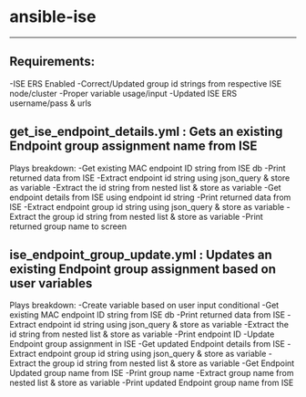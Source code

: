 # ansible-ise
---------------------------
Requirements:
---------------------------
-ISE ERS Enabled
-Correct/Updated group id strings from respective ISE node/cluster
-Proper variable usage/input
-Updated ISE ERS username/pass & urls

get_ise_endpoint_details.yml : Gets an existing Endpoint group assignment name from ISE
---------------------------
Plays breakdown:
-Get existing MAC endpoint ID string from ISE db
-Print returned data from ISE
-Extract endpoint id string using json_query & store as variable
-Extract the id string from nested list & store as variable
-Get endpoint details from ISE using endpoint id string
-Print returned data from ISE
-Extract endpoint group id string using json_query & store as variable
-Extract the group id string from nested list & store as variable
-Print returned group name to screen

ise_endpoint_group_update.yml : Updates an existing Endpoint group assignment based on user variables
---------------------------
Plays breakdown:
-Create variable based on user input conditional
-Get existing MAC endpoint ID string from ISE db
-Print returned data from ISE
-Extract endpoint id string using json_query & store as variable
-Extract the id string from nested list & store as variable
-Print endpoint ID
-Update Endpoint group assignment in ISE
-Get updated Endpoint details from ISE
-Extract endpoint group id string using json_query & store as variable
-Extract the group id string from nested list & store as variable
-Get Endpoint Updated group name from ISE
-Print group name
-Extract group name from nested list & store as variable
-Print updated Endpoint group name from ISE

